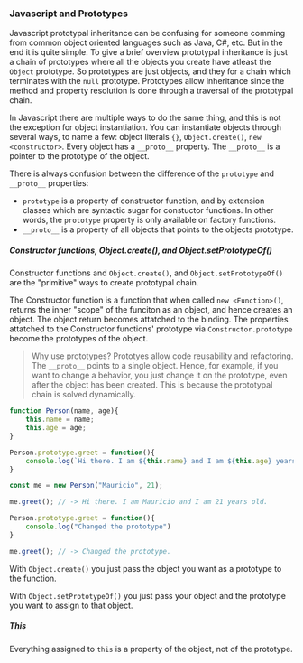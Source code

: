 ### Javascript and Prototypes
Javascript prototypal inheritance can be confusing for someone comming from 
common object oriented languages such as Java, C#, etc. But in the end it is quite 
simple. To give a brief overview prototypal inheritance is just a chain of prototypes 
where all the objects you create have atleast the `Object` prototype. So prototypes are 
just objects, and they for a chain which terminates with the `null` prototype. Prototypes allow 
inheritance since the method and property resolution is done through a traversal of the 
prototypal chain.

In Javascript there are multiple ways to do the same thing, and this is not the exception
for object instantiation. You can instantiate objects through several ways, to name a few:
object literals `{}`, `Object.create()`, `new <constructor>`. Every object has a `__proto__`
property. The `__proto__` is a pointer to the prototype of the object.

There is always confusion between the difference of the `prototype` and `__proto__` properties:
- `prototype` is a property of constructor function, and by extension classes which are syntactic sugar
for constuctor functions. In other words, the `prototype` property is only available on factory functions.
- `__proto__` is a property of all objects that points to the objects prototype.

##### Constructor functions, Object.create(), and Object.setPrototypeOf()
Constructor functions and `Object.create()`, and `Object.setPrototypeOf()` are the "primitive"
ways to create prototypal chain. 

The Constructor function is a function that when called `new <Function>()`, returns the inner "scope"
of the funciton as an object, and hence creates an object. The object return becomes attatched to the binding.
The properties attatched to the Constructor functions' prototype via `Constructor.prototype` become the prototypes
of the object.

> Why use prototypes? Prototyes allow code reusability and refactoring. The `__proto__` points to a single object.
> Hence, for example, if you want to change a behavior, you just change it on the prototype, even after 
> the object has been created. This is because the prototypal chain is solved dynamically.

```javascript
function Person(name, age){
    this.name = name;
    this.age = age;
}

Person.prototype.greet = function(){
    console.log(`Hi there. I am ${this.name} and I am ${this.age} years old.`);
}

const me = new Person("Mauricio", 21);

me.greet(); // -> Hi there. I am Mauricio and I am 21 years old.

Person.prototype.greet = function(){
    console.log("Changed the prototype")
}

me.greet(); // -> Changed the prototype.
```

With `Object.create()` you just pass the object you want as a prototype to the function.

With `Object.setPrototypeOf()` you just pass your object and the prototype you want to assign to 
that object.

##### This
Everything assigned to `this` is a property of the object, not of the prototype.
